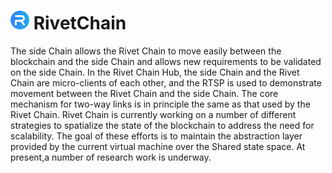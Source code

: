 # ![Logo](https://github.com/RivetChain/rivet-chain/blob/master/LOGO_30x30.png) RivetChain

  The side Chain allows the Rivet Chain to move easily between the blockchain and the side Chain and allows new requirements to be validated on the side Chain. In the Rivet Chain Hub, the side Chain and the Rivet Chain are micro-clients of each other, and the RTSP is used to demonstrate movement between the Rivet Chain and the side Chain. The core mechanism for two-way links is in principle the same as that used by the Rivet Chain.
  Rivet Chain is currently working on a number of different strategies to spatialize the state of the blockchain to address the need for scalability. The goal of these efforts is to maintain the abstraction layer provided by the current virtual machine over the Shared state space. At present,a number of research work is underway.
